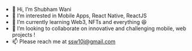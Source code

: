 - 👋 Hi, I’m Shubham Wani
- 👀 I’m interested in Mobile Apps, React Native, ReactJS
- 🌱 I’m currently learning Web3, NFTs and everything 😆
- 💞️ I’m looking to collaborate on innovative and challenging mobile, web projects !
- 📫 Please reach me at ssw10j@gmail.com

<!---
ssw-git/ssw-git is a ✨ special ✨ repository because its `README.md` (this file) appears on your GitHub profile.
You can click the Preview link to take a look at your changes.
--->
